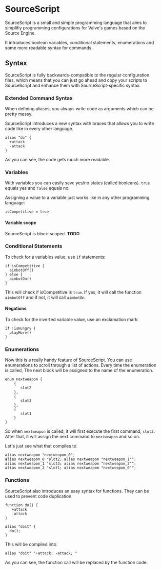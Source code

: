 # SourceScript
SourceScript is a small and simple programming language that
aims to simplifiy programming configurations for Valve's
games based on the Source Engine.

It introduces boolean variables, conditional statements, enumerations
and some more readable syntax for commands.

## Syntax

SourceScript is fully backwards-compatible to the regular configuration files,
which means that you can just go ahead and copy your scripts to SourceScript
and enhance them with SourceScript-specific syntax.

### Extended Command Syntax

When defining aliases, you always write code as arguments which can be pretty messy.

SourceScript introduces a new syntax with braces that allows you to
write code like in every other language.

    alias "do" {
      +attack
      -attack
    }

As you can see, the code gets much more readable.

### Variables

With variables you can easily save yes/no states (called booleans).
`true` equals yes and `false` equals no.

Assigning a value to a variable just works like in any other programming language:

    isCompetitive = true

#### Variable scope

SourceScript is block-scoped. **TODO**

### Conditional Statements

To check for a variables value, use `if` statements:

    if isCompetitive {
      aimbotOff()
    } else {
      aimbotOn()
    }

This will check if isCompetitive is `true`. If yes, it will call the function
`aimbotOff` and if not, it will call `aimbotOn`.

#### Negations

To check for the inverted variable value, use an exclamation mark:

    if !isHungry {
      playMore()
    }

### Enumerations

Now this is a really handy feature of SourceScript. You can use enumerations to
scroll through a list of actions. Every time the enumeration is called,
The next block will be assigned to the name of the enumeration.

    enum nextweapon {
        {
           slot2
        },
        {
           slot3
        },
        {
           slot1
        }
    }

So when `nextweapon` is called, it will first execute the first command, `slot2`.
After that, it will assign the next command to `nextweapon` and so on.

Let's just see what that compiles to:
   
    alias nextweapon "nextweapon_0";
    alias nextweapon_0 "slot2; alias nextweapon "nextweapon_1"";
    alias nextweapon_1 "slot3; alias nextweapon "nextweapon_2"";
    alias nextweapon_2 "slot1; alias nextweapon "nextweapon_0"";

### Functions

SourceScript also introduces an easy syntax for functions.
They can be used to prevent code duplication.

    function do() {
       +attack
       -attack
    }
    
    alias "doit" {
      do();
    }

This will be compiled into:

    alias "doit" "+attack; -attack; "
  
As you can see, the function call will be replaced by the function code.
